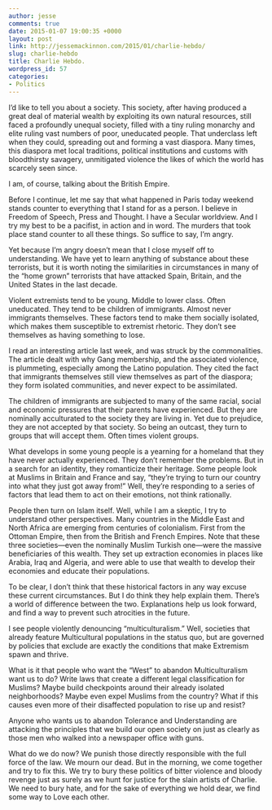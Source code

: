 ```yaml
---
author: jesse
comments: true
date: 2015-01-07 19:00:35 +0000
layout: post
link: http://jessemackinnon.com/2015/01/charlie-hebdo/
slug: charlie-hebdo
title: Charlie Hebdo.
wordpress_id: 57
categories:
- Politics
---
```


I’d like to tell you about a society. This society, after having produced a great deal of material wealth by exploiting its own natural resources, still faced a profoundly unequal society, filled with a tiny ruling monarchy and elite ruling vast numbers of poor, uneducated people. That underclass left when they could, spreading out and forming a vast diaspora. Many times, this diaspora met local traditions, political institutions and customs with bloodthirsty savagery, unmitigated violence the likes of which the world has scarcely seen since.

I am, of course, talking about the British Empire.

Before I continue, let me say that what happened in Paris today weekend stands counter to everything that I stand for as a person. I believe in Freedom of Speech, Press and Thought. I have a Secular worldview. And I try my best to be a pacifist, in action and in word. The murders that took place stand counter to all these things. So suffice to say, I’m angry.

Yet because I’m angry doesn’t mean that I close myself off to understanding. We have yet to learn anything of substance about these terrorists, but it is worth noting the similarities in circumstances in many of the “home grown” terrorists that have attacked Spain, Britain, and the United States in the last decade.

Violent extremists tend to be young. Middle to lower class. Often uneducated. They tend to be children of immigrants. Almost never immigrants themselves. These factors tend to make them socially isolated, which makes them susceptible to extremist rhetoric. They don’t see themselves as having something to lose.

I read an interesting article last week, and was struck by the commonalities. The article dealt with why Gang membership, and the associated violence, is plummeting, especially among the Latino population. They cited the fact that immigrants themselves still view themselves as part of the diaspora; they form isolated communities, and never expect to be assimilated.

The children of immigrants are subjected to many of the same racial, social and economic pressures that their parents have experienced. But they are nominally acculturated to the society they are living in. Yet due to prejudice, they are not accepted by that society. So being an outcast, they turn to groups that will accept them. Often times violent groups.

What develops in some young people is a yearning for a homeland that they have never actually experienced. They don’t remember the problems. But in a search for an identity, they romanticize their heritage. Some people look at Muslims in Britain and France and say, “they’re trying to turn our country into what they just got away from!” Well, they’re responding to a series of factors that lead them to act on their emotions, not think rationally.

People then turn on Islam itself. Well, while I am a skeptic, I try to understand other perspectives. Many countries in the Middle East and North Africa are emerging from centuries of colonialism. First from the Ottoman Empire, then from the British and French Empires. Note that these three societies—even the nominally Muslim Turkish one—were the massive beneficiaries of this wealth. They set up extraction economies in places like Arabia, Iraq and Algeria, and were able to use that wealth to develop their economies and educate their populations.

To be clear, I don’t think that these historical factors in any way excuse these current circumstances. But I do think they help explain them. There’s a world of difference between the two. Explanations help us look forward, and find a way to prevent such atrocities in the future.

I see people violently denouncing “multiculturalism.” Well, societies that already feature Multicultural populations in the status quo, but are governed by policies that exclude are exactly the conditions that make Extremism spawn and thrive.

What is it that people who want the “West” to abandon Multiculturalism want us to do? Write laws that create a different legal classification for Muslims? Maybe build checkpoints around their already isolated neighborhoods? Maybe even expel Muslims from the country? What if this causes even more of their disaffected population to rise up and resist?

Anyone who wants us to abandon Tolerance and Understanding are attacking the principles that we build our open society on just as clearly as those men who walked into a newspaper office with guns.

What do we do now? We punish those directly responsible with the full force of the law. We mourn our dead. But in the morning, we come together and try to fix this. We try to bury these politics of bitter violence and bloody revenge just as surely as we hunt for justice for the slain artists of Charlie. We need to bury hate, and for the sake of everything we hold dear, we find some way to Love each other.
